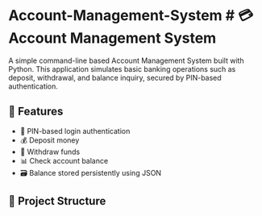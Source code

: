 # Account-Management-System # 💳 Account Management System

A simple command-line based Account Management System built with Python. This application simulates basic banking operations such as deposit, withdrawal, and balance inquiry, secured by PIN-based authentication.

## 🧾 Features

- 🔐 PIN-based login authentication  
- 💰 Deposit money  
- 💸 Withdraw funds  
- 📊 Check account balance  
- 🗃️ Balance stored persistently using JSON  

## 📂 Project Structure

